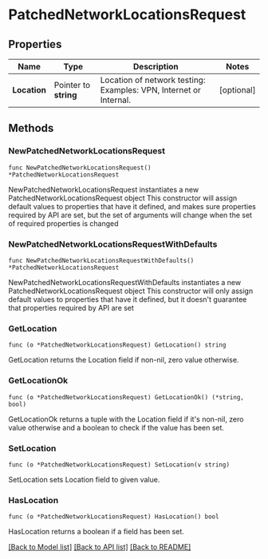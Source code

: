 # PatchedNetworkLocationsRequest

## Properties

Name | Type | Description | Notes
------------ | ------------- | ------------- | -------------
**Location** | Pointer to **string** | Location of network testing: Examples: VPN, Internet or Internal. | [optional] 

## Methods

### NewPatchedNetworkLocationsRequest

`func NewPatchedNetworkLocationsRequest() *PatchedNetworkLocationsRequest`

NewPatchedNetworkLocationsRequest instantiates a new PatchedNetworkLocationsRequest object
This constructor will assign default values to properties that have it defined,
and makes sure properties required by API are set, but the set of arguments
will change when the set of required properties is changed

### NewPatchedNetworkLocationsRequestWithDefaults

`func NewPatchedNetworkLocationsRequestWithDefaults() *PatchedNetworkLocationsRequest`

NewPatchedNetworkLocationsRequestWithDefaults instantiates a new PatchedNetworkLocationsRequest object
This constructor will only assign default values to properties that have it defined,
but it doesn't guarantee that properties required by API are set

### GetLocation

`func (o *PatchedNetworkLocationsRequest) GetLocation() string`

GetLocation returns the Location field if non-nil, zero value otherwise.

### GetLocationOk

`func (o *PatchedNetworkLocationsRequest) GetLocationOk() (*string, bool)`

GetLocationOk returns a tuple with the Location field if it's non-nil, zero value otherwise
and a boolean to check if the value has been set.

### SetLocation

`func (o *PatchedNetworkLocationsRequest) SetLocation(v string)`

SetLocation sets Location field to given value.

### HasLocation

`func (o *PatchedNetworkLocationsRequest) HasLocation() bool`

HasLocation returns a boolean if a field has been set.


[[Back to Model list]](../README.md#documentation-for-models) [[Back to API list]](../README.md#documentation-for-api-endpoints) [[Back to README]](../README.md)


